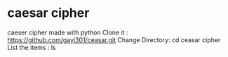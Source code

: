 # caesar cipher
  caeser cipher made with python 
  Clone it : https://github.com/gayi301/ceasar.git
  Change Directory: cd ceasar cipher
  List the items : ls
